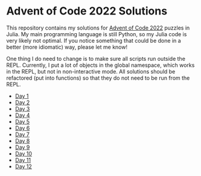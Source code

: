 # Advent of Code 2022 Solutions

This repository contains my solutions for [Advent of Code 2022](https://adventofcode.com/2022/) puzzles in Julia. My main programming language is still Python, so my Julia code is very likely not optimal. If you notice something that could be done in a better (more idiomatic) way, please let me know!

One thing I do need to change is to make sure all scripts run outside the REPL. Currently, I put a lot of objects in the global namespace, which works in the REPL, but not in non-interactive mode. All solutions should be refactored (put into functions) so that they do not need to be run from the REPL.

- [Day 1](https://github.com/cbrnr/aoc2022/blob/main/01.jl)
- [Day 2](https://github.com/cbrnr/aoc2022/blob/main/02.jl)
- [Day 3](https://github.com/cbrnr/aoc2022/blob/main/03.jl)
- [Day 4](https://github.com/cbrnr/aoc2022/blob/main/04.jl)
- [Day 5](https://github.com/cbrnr/aoc2022/blob/main/05.jl)
- [Day 6](https://github.com/cbrnr/aoc2022/blob/main/06.jl)
- [Day 7](https://github.com/cbrnr/aoc2022/blob/main/07.jl)
- [Day 8](https://github.com/cbrnr/aoc2022/blob/main/08.jl)
- [Day 9](https://github.com/cbrnr/aoc2022/blob/main/09.jl)
- [Day 10](https://github.com/cbrnr/aoc2022/blob/main/10.jl)
- [Day 11](https://github.com/cbrnr/aoc2022/blob/main/11.jl)
- [Day 12](https://github.com/cbrnr/aoc2022/blob/main/12.jl)
